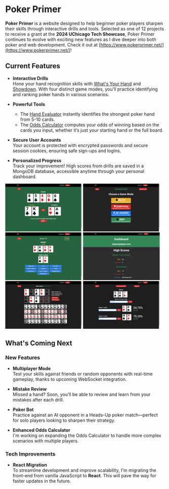 # Poker Primer

**Poker Primer** is a website designed to help beginner poker players sharpen their skills through interactive drills and tools. Selected as one of 12 projects to receive a grant at the **2024 UChicago Tech Showcase**, Poker Primer continues to evolve with exciting new features as I dive deeper into both poker and web development. Check it out at [https://www.pokerprimer.net/](https://www.pokerprimer.net/)!

## Current Features
- **Interactive Drills**  
  Hone your hand recognition skills with [What's Your Hand](https://www.pokerprimer.net/whats-your-hand) and [Showdown](https://www.pokerprimer.net/showdown). With four distinct game modes, you'll practice identifying and ranking poker hands in various scenarios.
  
- **Powerful Tools**  
  - The [Hand Evaluator](https://www.pokerprimer.net/hand-evaluator) instantly identifies the strongest poker hand from 5-10 cards.
  - The [Odds Calculator](https://www.pokerprimer.net/odds-calculator) computes your odds of winning based on the cards you input, whether it’s just your starting hand or the full board.

- **Secure User Accounts**  
  Your account is protected with encrypted passwords and secure session cookies, ensuring safe sign-ups and logins.

- **Personalized Progress**  
  Track your improvement! High scores from drills are saved in a MongoDB database, accessible anytime through your personal dashboard.
<p>
  <img src="/site_images/showdown.png" width=48%>
  <img src="/site_images/game_modes.png" width=48%>
  <img src="/site_images/whats_your_hand.png" width=48%>
  <img src="/site_images/dashboard.png" width=48%>
  <img src="/site_images/hand_evaluator.png" width=48%>
  <img src="/site_images/odds_calculator.png" width=48%>
</p>

## What's Coming Next

### New Features
- **Multiplayer Mode**  
  Test your skills against friends or random opponents with real-time gameplay, thanks to upcoming WebSocket integration.
  
- **Mistake Review**  
  Missed a hand? Soon, you’ll be able to review and learn from your mistakes after each drill.

- **Poker Bot**  
  Practice against an AI opponent in a Heads-Up poker match&mdash;perfect for solo players looking to sharpen their strategy.

- **Enhanced Odds Calculator**  
  I'm working on expanding the Odds Calculator to handle more complex scenarios with multiple players.

### Tech Improvements
- **React Migration**  
  To streamline development and improve scalability, I'm migrating the front-end from vanilla JavaScript to **React**. This will pave the way for faster updates in the future.
